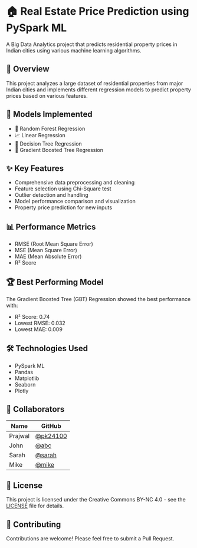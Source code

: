 # 🏠 Real Estate Price Prediction using PySpark ML

A Big Data Analytics project that predicts residential property prices in Indian cities using various machine learning algorithms.

## 🎯 Overview

This project analyzes a large dataset of residential properties from major Indian cities and implements different regression models to predict property prices based on various features.

## 🔧 Models Implemented

- 🌲 Random Forest Regression
- 📈 Linear Regression  
- 🌳 Decision Tree Regression
- 🚀 Gradient Boosted Tree Regression

## ✨ Key Features

- Comprehensive data preprocessing and cleaning
- Feature selection using Chi-Square test
- Outlier detection and handling
- Model performance comparison and visualization
- Property price prediction for new inputs

## 📊 Performance Metrics

- RMSE (Root Mean Square Error)
- MSE (Mean Square Error) 
- MAE (Mean Absolute Error)
- R² Score

## 🏆 Best Performing Model

The Gradient Boosted Tree (GBT) Regression showed the best performance with:
- R² Score: 0.74
- Lowest RMSE: 0.032
- Lowest MAE: 0.009

## 🛠️ Technologies Used

- PySpark ML
- Pandas
- Matplotlib
- Seaborn
- Plotly

## 👥 Collaborators
| Name | GitHub |
|------|-----------|
| Prajwal  | [@pk24100](https://github.com/pk24100) |
| John | [@abc](https://github.com/abc) |
| Sarah | [@sarah](https://github.com/sarah) |
| Mike |  [@mike](https://github.com/mike) |

## 📝 License
This project is licensed under the Creative Commons BY-NC 4.0 - see the [LICENSE](LICENSE.txt) file for details.

## 🤝 Contributing
Contributions are welcome! Please feel free to submit a Pull Request.
